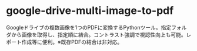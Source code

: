 # google-drive-multi-image-to-pdf
Googleドライブの複数画像を1つのPDFに変換するPythonツール。指定フォルダから画像を取得し、指定順に結合。コントラスト強調で視認性向上も可能。レポート作成等に便利。※既存PDFの結合は非対応。
